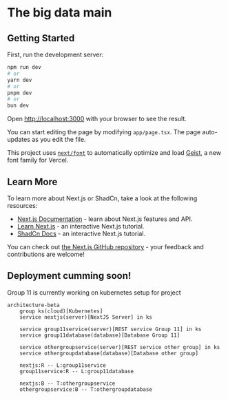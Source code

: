 # The big data main

## Getting Started

First, run the development server:

```bash
npm run dev
# or
yarn dev
# or
pnpm dev
# or
bun dev
```

Open [http://localhost:3000](http://localhost:3000) with your browser to see the result.

You can start editing the page by modifying `app/page.tsx`. The page auto-updates as you edit the file.

This project uses [`next/font`](https://nextjs.org/docs/app/building-your-application/optimizing/fonts) to automatically optimize and load [Geist](https://vercel.com/font), a new font family for Vercel.

## Learn More

To learn more about Next.js or ShadCn, take a look at the following resources:

- [Next.js Documentation](https://nextjs.org/docs) - learn about Next.js features and API.
- [Learn Next.js](https://nextjs.org/learn) - an interactive Next.js tutorial.
- [ShadCn Docs](https://ui.shadcn.com/) - an interactive Next.js tutorial.

You can check out [the Next.js GitHub repository](https://github.com/vercel/next.js) - your feedback and contributions are welcome!

## Deployment cumming soon!

Group 11 is currently working on kubernetes setup for project

```mermaid
architecture-beta
    group ks(cloud)[Kubernetes]
    service nextjs(server)[NextJS Server] in ks

    service group11service(server)[REST service Group 11] in ks   
    service group11database(database)[Database Group 11]

    service othergroupservice(server)[REST service other group] in ks   
    service othergroupdatabase(database)[Database other group]
    
    nextjs:R -- L:group11service
    group11service:R -- L:group11database

    nextjs:B -- T:othergroupservice
    othergroupservice:B -- T:othergroupdatabase
```
